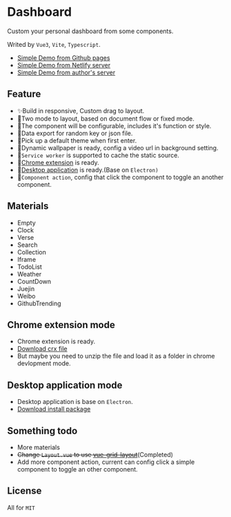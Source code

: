 # Dashboard

Custom your personal dashboard from some components.

Writed by `Vue3`, `Vite`, `Typescript`.

- <a href="https://leon-kfd.github.io/Dashboard/">Simple Demo from Github pages</a>
- <a href="https://howdy-dashboard.netlify.app/">Simple Demo from Netlify server</a>
- <a href="https://kongfandong.cn/Dashboard/">Simple Demo from author's server</a>

## Feature

- ✨Build in responsive, Custom drag to layout.
- 💫Two mode to layout, based on document flow or fixed mode.
- 🍭The component will be configurable, includes it's function or style.
- 🍌Data export for random key or json file.
- 🎉Pick up a default theme when first enter.
- 🌟Dynamic wallpaper is ready, config a video url in background setting.
- 🚀`Service worker` is supported to cache the static source.
- 🌈[Chrome extension](#_ChromeExtension) is ready.
- 🎲[Desktop application](#_DesktopApplication) is ready.(Base on `Electron)`
- 🍦`Component action`, config that click the component to toggle an another component.

## Materials

- Empty
- Clock
- Verse
- Search
- Collection
- Iframe
- TodoList
- Weather
- CountDown
- Juejin
- Weibo
- GithubTrending

## Chrome extension mode

<span id="_ChromeExtension"></span>

- Chrome extension is ready.
- <a href="https://leon-kfd.github.io/Dashboard/howdy-dashboard.crx">Download crx file</a>
- But maybe you need to unzip the file and load it as a folder in chrome devlopment mode.

## Desktop application mode

<span id="_DesktopApplication"></span>

- Desktop application is base on `Electron`.
- <a href="https://github.com/leon-kfd/Dashboard/releases/tag/1.0.0">Download install package</a>

## Something todo

- More materials
- ~~Change `Layout.vue` to use <a href="https://github.com/jbaysolutions/vue-grid-layout" target="_blank">vue-grid-layout</a>~~(Completed)
- Add more component action, current can config click a simple component to toggle an other component.

## License

All for `MIT`
